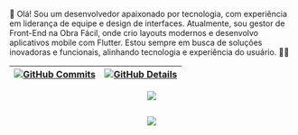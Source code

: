 👋 Olá! Sou um desenvolvedor apaixonado por tecnologia, com experiência em liderança de equipe e design de interfaces. Atualmente, sou gestor de Front-End na Obra Fácil, onde crio layouts modernos e desenvolvo aplicativos mobile com Flutter. Estou sempre em busca de soluções inovadoras e funcionais, alinhando tecnologia e experiência do usuário. 🎨📱

| [![GitHub Commits](http://github-profile-summary-cards.vercel.app/api/cards/productive-time?username=sales-gb&theme=dracula&utcOffset=-3)](https://github.com/vn7n24fzkq/github-profile-summary-cards) | [![GitHub Details](http://github-profile-summary-cards.vercel.app/api/cards/profile-details?username=sales-gb&theme=dracula)](https://github.com/vn7n24fzkq/github-profile-summary-cards) |
| ------------------------------------------------------------------------------------------------------------------------------------------------------------------------------------------------------ | ----------------------------------------------------------------------------------------------------------------------------------------------------------------------------------------- |

  <div align="center" >
<a href="https://skillicons.dev"   >
  <img src="https://skillicons.dev/icons?i=git,vscode,javascript,typescript,css,html,react,next,tailwind,sass,nodejs,express,figma,github,materialui,styledcomponents,vercel,postgres,linkedin,instagram,shadcn" />
</a>
  <br />

  </div>

##

   <div align="center" >
     <img src="https://github-profile-trophy.vercel.app/?username=sales-gb&row=1&column=6&theme=dracula&margin-w=15&margin-h=15"/>
  </div>
